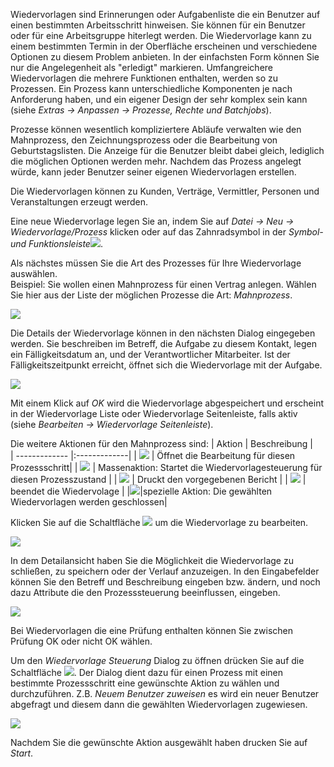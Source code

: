 Wiedervorlagen sind Erinnerungen oder Aufgabenliste die ein Benutzer auf einen bestimmten Arbeitsschritt hinweisen. Sie können für ein Benutzer oder für eine Arbeitsgruppe hiterlegt werden.
Die Wiedervorlage kann zu einem bestimmten Termin in der Oberfläche erscheinen und verschiedene Optionen zu diesem Problem anbieten. In der einfachsten Form können Sie nur die Angelegenheit als "erledigt" markieren. 
Umfangreichere Wiedervorlagen die mehrere Funktionen enthalten, werden so zu Prozessen.
Ein Prozess kann unterschiedliche Komponenten je nach Anforderung haben, und ein eigener Design der sehr komplex sein kann (siehe *Extras → Anpassen → Prozesse, Rechte und Batchjobs*). 

Prozesse können wesentlich kompliziertere Abläufe verwalten wie den Mahnprozess, den Zeichnungsprozess oder die Bearbeitung von Geburtstagslisten. Die Anzeige für die Benutzer bleibt dabei gleich, lediglich die möglichen Optionen werden mehr. 
Nachdem das Prozess angelegt würde, kann jeder Benutzer seiner eigenen Wiedervorlagen erstellen. 
 
Die Wiedervorlagen können zu Kunden, Verträge, Vermittler, Personen und Veranstaltungen erzeugt werden. 

Eine neue Wiedervorlage legen Sie an, indem Sie auf *Datei → Neu → Wiedervorlage/Prozess* klicken oder auf das Zahnradsymbol in der *Symbol- und Funktionsleiste*![](http://xpecto.github.io/docs/img/img_1427124269211.png).

Als nächstes müssen Sie die Art des Prozesses für Ihre Wiedervorlage auswählen.  
Beispiel: Sie wollen einen Mahnprozess für einen Vertrag anlegen. Wählen Sie hier aus der Liste der möglichen Prozesse die Art: *Mahnprozess*.

![](http://xpecto.github.io/docs/img/img_1427125664097.png)

Die Details der Wiedervorlage können in den nächsten Dialog eingegeben werden. Sie beschreiben im Betreff, die Aufgabe zu diesem Kontakt, legen ein Fälligkeitsdatum an, und der Verantwortlicher Mitarbeiter.
Ist der Fälligkeitszeitpunkt erreicht, öffnet sich die Wiedervorlage mit der Aufgabe.

![](http://xpecto.github.io/docs/img/img_1434095731925.png)

Mit einem Klick auf *OK* wird die Wiedervorlage abgespeichert und erscheint in der Wiedervorlage Liste  oder Wiedervorlage Seitenleiste, falls aktiv (siehe *Bearbeiten → Wiedervorlage Seitenleiste*). 

Die  weitere Aktionen für den Mahnprozess sind:
|  Aktion            |    Beschreibung  |   
| ------------- |:-------------| 
| ![](http://xpecto.github.io/docs/img/img_1434096550097.png)      | Öffnet die Bearbeitung für diesen Prozessschritt| 
|  ![](http://xpecto.github.io/docs/img/img_1434097634985.png)     | Massenaktion: Startet die Wiedervorlagesteuerung für diesen Prozesszustand | 
| ![](http://xpecto.github.io/docs/img/img_1434096802280.png)      | Druckt den vorgegebenen Bericht | 
| ![](http://xpecto.github.io/docs/img/img_1434096840070.png)    | beendet die Wiedervolage | 
|![](http://xpecto.github.io/docs/img/img_1439219672662.png)|spezielle Aktion: Die gewählten Wiedervorlagen werden geschlossen|

Klicken Sie auf die Schaltfläche ![](http://xpecto.github.io/docs/img/img_1434096550097.png) um die Wiedervorlage zu bearbeiten. 

![](http://xpecto.github.io/docs/img/img_1440406744560.png)

In dem Detailansicht haben Sie die Möglichkeit die Wiedervorlage zu schließen, zu speichern oder der Verlauf anzuzeigen.
In den Eingabefelder können Sie den Betreff und Beschreibung eingeben bzw. ändern, und noch dazu Attribute die den Prozesssteuerung beeinflussen, eingeben.

![](http://xpecto.github.io/docs/img/img_1440406662263.png)

Bei Wiedervorlagen die eine Prüfung enthalten können Sie zwischen Prüfung OK oder nicht OK wählen.

Um den *Wiedervorlage Steuerung* Dialog zu öffnen drücken Sie auf die Schaltfläche ![](http://xpecto.github.io/docs/img/img_1434097634985.png). Der Dialog dient dazu für einen Prozess mit einen bestimmte Prozessschritt eine gewünschte Aktion zu wählen und durchzuführen. Z.B. *Neuem Benutzer zuweisen* es wird ein neuer Benutzer abgefragt und diesem dann die gewählten Wiedervorlagen zugewiesen.

![](http://xpecto.github.io/docs/img/img_1434095945225.png)

Nachdem Sie die gewünschte Aktion ausgewählt haben drucken Sie auf *Start*.

